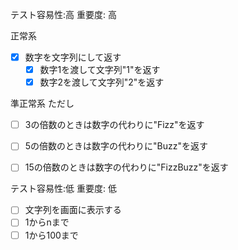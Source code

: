 テスト容易性:高 重要度: 高

正常系

- [x] 数字を文字列にして返す
  - [x] 数字1を渡して文字列"1"を返す
  - [x] 数字2を渡して文字列"2"を返す

準正常系
ただし

- [ ] 3の倍数のときは数字の代わりに"Fizz"を返す
- [ ] 5の倍数のときは数字の代わりに"Buzz"を返す
- [ ] 15の倍数のときは数字の代わりに"FizzBuzz"を返す


テスト容易性:低 重要度: 低

- [ ] 文字列を画面に表示する
- [ ] 1からnまで
- [ ] 1から100まで